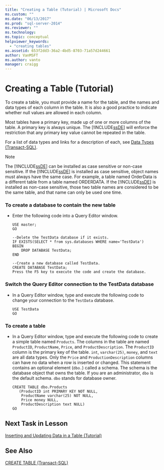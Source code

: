 ```yaml
---
title: "Creating a Table (Tutorial) | Microsoft Docs"
ms.custom: ""
ms.date: "06/13/2017"
ms.prod: "sql-server-2014"
ms.reviewer: ""
ms.technology: 
ms.topic: conceptual
helpviewer_keywords: 
  - "creating tables"
ms.assetid: 653f2dd3-36a2-4bd5-8703-71a57d244661
author: VanMSFT
ms.author: vanto
manager: craigg
---
```

# Creating a Table (Tutorial)
  To create a table, you must provide a name for the table, and the names and data types of each column in the table. It is also a good practice to indicate whether null values are allowed in each column.  
  
 Most tables have a primary key, made up of one or more columns of the table. A primary key is always unique. The [!INCLUDE[ssDE](../includes/ssde-md.md)] will enforce the restriction that any primary key value cannot be repeated in the table.  
  
 For a list of data types and links for a description of each, see [Data Types &#40;Transact-SQL&#41;](/sql/t-sql/data-types/data-types-transact-sql).  
  
> [!NOTE]  
>  The [!INCLUDE[ssDE](../includes/ssde-md.md)] can be installed as case sensitive or non-case sensitive. If the [!INCLUDE[ssDE](../includes/ssde-md.md)] is installed as case sensitive, object names must always have the same case. For example, a table named OrderData is a different table from a table named ORDERDATA. If the [!INCLUDE[ssDE](../includes/ssde-md.md)] is installed as non-case sensitive, those two table names are considered to be the same table, and that name can only be used one time.  
  
### To create a database to contain the new table  
  
-   Enter the following code into a Query Editor window.  
  
    ```  
    USE master;  
    GO  
  
    --Delete the TestData database if it exists.  
    IF EXISTS(SELECT * from sys.databases WHERE name='TestData')  
    BEGIN  
        DROP DATABASE TestData;  
    END  
  
    --Create a new database called TestData.  
    CREATE DATABASE TestData;  
    Press the F5 key to execute the code and create the database.  
    ```  
  
### Switch the Query Editor connection to the TestData database  
  
-   In a Query Editor window, type and execute the following code to change your connection to the `TestData` database.  
  
    ```  
    USE TestData  
    GO  
    ```  
  
### To create a table  
  
-   In a Query Editor window, type and execute the following code to create a simple table named `Products`. The columns in the table are named `ProductID`, `ProductName`, `Price`, and `ProductDescription`. The `ProductID` column is the primary key of the table. `int`, `varchar(25)`, `money`, and `text` are all data types. Only the `Price` and `ProductionDescription` columns can have no data when a row is inserted or changed. This statement contains an optional element (`dbo.`) called a schema. The schema is the database object that owns the table. If you are an administrator, `dbo` is the default schema. `dbo` stands for database owner.  
  
    ```  
    CREATE TABLE dbo.Products  
       (ProductID int PRIMARY KEY NOT NULL,  
        ProductName varchar(25) NOT NULL,  
        Price money NULL,  
        ProductDescription text NULL)  
    GO  
    ```  
  
## Next Task in Lesson  
 [Inserting and Updating Data in a Table &#40;Tutorial&#41;](../t-sql/lesson-1-3-inserting-and-updating-data-in-a-table.md)  
  
## See Also  
 [CREATE TABLE &#40;Transact-SQL&#41;](/sql/t-sql/statements/create-table-transact-sql)  
  
  
